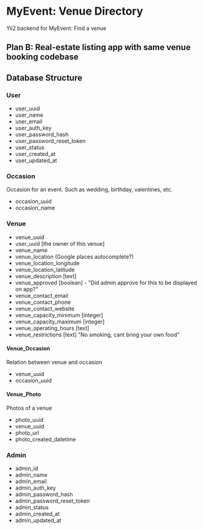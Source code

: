 # MyEvent: Venue Directory

Yii2 backend for MyEvent: Find a venue

## Plan B: Real-estate listing app with same venue booking codebase

## Database Structure

### User

* user_uuid
* user_name
* user_email
* user_auth_key
* user_password_hash
* user_password_reset_token
* user_status
* user_created_at
* user_updated_at

### Occasion

Occasion for an event. Such as wedding, birthday, valentines, etc.

* occasion_uuid
* occasion_name

### Venue

* venue_uuid
* user_uuid [the owner of this venue]
* venue_name
* venue_location (Google places autocomplete?)
* venue_location_longitude
* venue_location_latitude
* venue_description [text]
* venue_approved [boolean] - "Did admin approve for this to be displayed on app?"
* venue_contact_email
* venue_contact_phone
* venue_contact_website
* venue_capacity_minimum [integer]
* venue_capacity_maximum [integer]
* venue_operating_hours [text]
* venue_restrictions [text] "No smoking, cant bring your own food"


#### Venue_Occasion

Relation between venue and occasion

* venue_uuid
* occasion_uuid


#### Venue_Photo

Photos of a venue

* photo_uuid
* venue_uuid
* photo_url
* photo_created_datetime

### Admin

* admin_id
* admin_name
* admin_email
* admin_auth_key
* admin_password_hash
* admin_password_reset_token
* admin_status
* admin_created_at
* admin_updated_at
